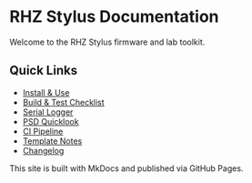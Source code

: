 # RHZ Stylus Documentation

Welcome to the RHZ Stylus firmware and lab toolkit.

## Quick Links
- [Install & Use](INSTALL.md)
- [Build & Test Checklist](checklist_template.md)
- [Serial Logger](host_logger_serial.md)
- [PSD Quicklook](host_psd_quicklook.md)
- [CI Pipeline](ci.md)
- [Template Notes](TEMPLATE_NOTES.md)
- [Changelog](CHANGELOG.md)

This site is built with MkDocs and published via GitHub Pages.
